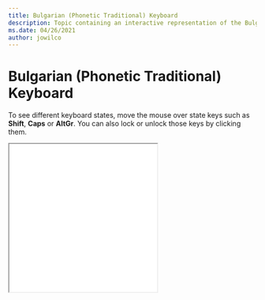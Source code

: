 ```yaml
--- 
title: Bulgarian (Phonetic Traditional) Keyboard 
description: Topic containing an interactive representation of the Bulgarian (Phonetic Traditional) Keyboard 
ms.date: 04/26/2021 
author: jowilco 
--- 
```

 
# Bulgarian (Phonetic Traditional) Keyboard 
 
To see different keyboard states, move the mouse over state keys such as **Shift**, **Caps** or **AltGr**. You can also lock or unlock those keys by clicking them. 
 
<iframe src="kbdbgph1.html" height="300"></iframe> 
